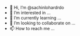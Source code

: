 - 👋 Hi, I’m @sachinlohardrdo
- 👀 I’m interested in ...
- 🌱 I’m currently learning ...
- 💞️ I’m looking to collaborate on ...
- 📫 How to reach me ...

<!---
sachinlohardrdo/sachinlohardrdo is a ✨ special ✨ repository because its `README.md` (this file) appears on your GitHub profile.
You can click the Preview link to take a look at your changes.
--->
